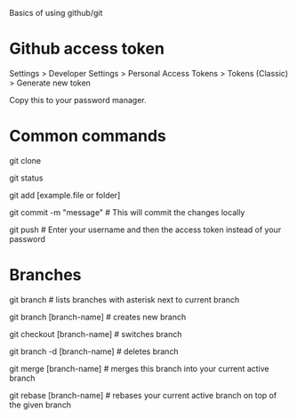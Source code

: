 

Basics of using github/git


# Github access token

Settings > Developer Settings > Personal Access Tokens > Tokens (Classic) > Generate new token

Copy this to your password manager.


# Common commands

git clone <URL>
  
git status
  
git add [example.file or folder]
  
git commit -m "message"  # This will commit the changes locally
  
git push  # Enter your username and then the access token instead of your password

  
# Branches
  
git branch  # lists branches with asterisk next to current branch
  
git branch [branch-name]  # creates new branch
  
git checkout [branch-name]  # switches branch
  
git branch -d [branch-name]  # deletes branch
  
git merge [branch-name]  # merges this branch into your current active branch
  
git rebase [branch-name]  # rebases your current active branch on top of the given branch
